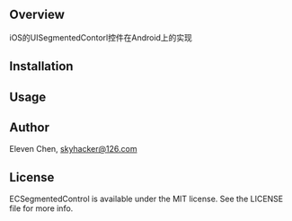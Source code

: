 ## Overview

iOS的UISegmentedContorl控件在Android上的实现

## Installation



## Usage



## Author

Eleven Chen, skyhacker@126.com

## License

ECSegmentedControl is available under the MIT license. See the LICENSE file for more info.